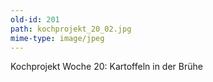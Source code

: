 ```yaml
---
old-id: 201
path: kochprojekt_20_02.jpg
mime-type: image/jpeg
---
```

Kochprojekt Woche 20:
Kartoffeln in der Brühe
